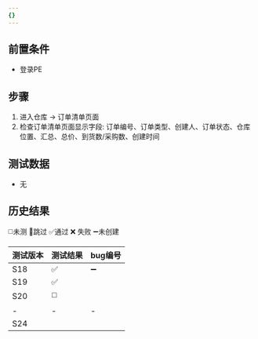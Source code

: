 ```yaml
---
{}
---
```


## 前置条件

- 登录PE

## 步骤

1. 进入仓库 -> 订单清单页面
2. 检查订单清单页面显示字段: 订单编号、订单类型、创建人、订单状态、仓库位置、汇总、总价、到货数/采购数、创建时间

## 测试数据

- 无

## 历史结果
 ◻️未测    🚫跳过     ✅通过    ❌ 失败    ➖未创建
 
| 测试版本 | 测试结果 | bug编号 |
| ---- | ---- | ---- |
| S18 | ✅ | ➖ |
| S19 | ✅ |  |
| S20 | ◻️ |  |
| -  | -  | -  |
| S24<br> |  |  |

